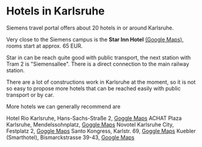 # Hotels in Karlsruhe
Siemens travel portal offers about 20 hotels in or around Karlsruhe.

Very close to the Siemens campus is the **Star Inn Hotel** [(Google Maps)](https://www.google.de/maps/place/Star+Inn+Hotel+Karlsruhe+Siemensallee,+by+Comfort/@49.0279214,8.3478035,17.76z/data=!4m8!3m7!1s0x4797072ee79c7707:0x1c8ac9431661ecf8!5m2!4m1!1i2!8m2!3d49.0289!4d8.348786), rooms start at approx. 65 EUR.

Star in can be reach quite good with public transport, the next station with Tram 2 is "Siemensallee". There is a direct connection to the main railway station.

There are a lot of constructions work in Karlsruhe at the moment, so it is not so easy to propose more hotels that can be reached easily with public transport or by car.

More hotels we can generally recommend are

Hotel Rio Karlsruhe, Hans-Sachs-Straße 2, [Goggle Maps](https://www.google.de/maps/place/Hotel+Rio+Karlsruhe/@49.0096896,8.384805,18z/data=!4m18!1m9!3m8!1s0x47970657f6ecc0d5:0xbbef412298d9e534!2sHotel+Rio+Karlsruhe!5m2!4m1!1i2!8m2!3d49.009634!4d8.386232!3m7!1s0x47970657f6ecc0d5:0xbbef412298d9e534!5m2!4m1!1i2!8m2!3d49.009634!4d8.386232)
ACHAT Plaza Karlsruhe, Mendelssohnplatz, [Goggle Maps](https://www.google.de/maps/place/ACHAT+Plaza+Karlsruhe/@49.0054351,8.4085749,18z/data=!4m8!3m7!1s0x4797bd593a740517:0x7376ebcc03dc23f0!5m2!4m1!1i2!8m2!3d49.0057084!4d8.4098694)
Novotel Karlsruhe City, Festplatz 2, [Goggle Maps](https://www.google.de/maps/place/Novotel+Hotel+Karlsruhe+City/@49.0033471,8.4005865,18z/data=!4m8!3m7!1s0x47970643e1fb3363:0x685166d3766d5ef3!5m2!4m1!1i2!8m2!3d49.0031595!4d8.4024736)
Santo Kongress, Karlstr. 69, [Goggle Maps](https://www.google.de/maps/place/Hotel+Santo/@49.0010355,8.392186,17z/data=!3m1!4b1!4m8!3m7!1s0x4797065d24dde151:0x6afa13f7d76281db!5m2!4m1!1i2!8m2!3d49.0010355!4d8.39438)
Kuebler (Smarthotel), Bismarckstrasse 39-43, [Google Maps](https://www.google.de/maps/place/AAAA+Hotelwelt+GmbH/@49.0121028,8.3919861,17.75z/data=!4m15!1m6!3m5!1s0x479706513c5fb54d:0xb17e244cebded247!2sParkhaus+-+Hotel+K%C3%BCbler!8m2!3d49.0126432!4d8.3937139!3m7!1s0x4797065139a6630d:0xe59ca154ec1e00cc!5m2!4m1!1i2!8m2!3d49.0128819!4d8.3933049)
